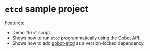 # `etcd` sample project

Features:

- Demo `"bin"` script
- Shows how to run `etcd` programmatically using the [Gobot API](https://github.com/benallfree/gobot/tree/v1.0.0-alpha.34/docs/readme.md).
- Shows how to add [gobot-etcd](https://www.npmjs.com/package/gobot-etcd) as a version-locked dependency.
